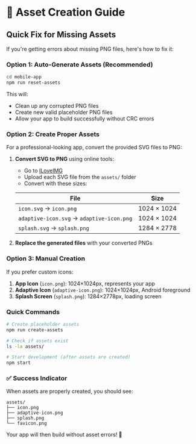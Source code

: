 # 🎨 Asset Creation Guide

## Quick Fix for Missing Assets

If you're getting errors about missing PNG files, here's how to fix it:

### Option 1: Auto-Generate Assets (Recommended)

```bash
cd mobile-app
npm run reset-assets
```

This will:
- Clean up any corrupted PNG files
- Create new valid placeholder PNG files  
- Allow your app to build successfully without CRC errors

### Option 2: Create Proper Assets

For a professional-looking app, convert the provided SVG files to PNG:

1. **Convert SVG to PNG** using online tools:
   - Go to [ILoveIMG](https://www.iloveimg.com/resize-image/resize-png)
   - Upload each SVG file from the `assets/` folder
   - Convert with these sizes:

   | File | Size |
   |------|------|
   | `icon.svg` → `icon.png` | 1024 × 1024 |
   | `adaptive-icon.svg` → `adaptive-icon.png` | 1024 × 1024 |
   | `splash.svg` → `splash.png` | 1284 × 2778 |

2. **Replace the generated files** with your converted PNGs

### Option 3: Manual Creation

If you prefer custom icons:

1. **App Icon** (`icon.png`): 1024×1024px, represents your app
2. **Adaptive Icon** (`adaptive-icon.png`): 1024×1024px, Android foreground
3. **Splash Screen** (`splash.png`): 1284×2778px, loading screen

### Quick Commands

```bash
# Create placeholder assets
npm run create-assets

# Check if assets exist
ls -la assets/

# Start development (after assets are created)
npm start
```

### ✅ Success Indicator

When assets are properly created, you should see:
```
assets/
├── icon.png
├── adaptive-icon.png
├── splash.png
└── favicon.png
```

Your app will then build without asset errors! 🎉
